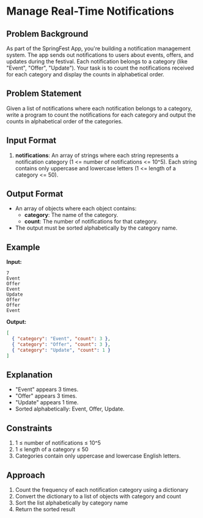# Manage Real-Time Notifications

## Problem Background

As part of the SpringFest App, you're building a notification management system. The app sends out notifications to users about events, offers, and updates during the festival. Each notification belongs to a category (like "Event", "Offer", "Update"). Your task is to count the notifications received for each category and display the counts in alphabetical order.

## Problem Statement

Given a list of notifications where each notification belongs to a category, write a program to count the notifications for each category and output the counts in alphabetical order of the categories.

## Input Format

1. **notifications**: An array of strings where each string represents a notification category (1 <= number of notifications <= 10^5). Each string contains only uppercase and lowercase letters (1 <= length of a category <= 50).

## Output Format

- An array of objects where each object contains:
  - **category**: The name of the category.
  - **count**: The number of notifications for that category.
- The output must be sorted alphabetically by the category name.

## Example

**Input:**

```
7
Event
Offer
Event
Update
Offer
Offer
Event
```

**Output:**

```json
[
  { "category": "Event", "count": 3 },
  { "category": "Offer", "count": 3 },
  { "category": "Update", "count": 1 }
]
```

## Explanation

- "Event" appears 3 times.
- "Offer" appears 3 times.
- "Update" appears 1 time.
- Sorted alphabetically: Event, Offer, Update.

## Constraints

1. 1 ≤ number of notifications ≤ 10^5
2. 1 ≤ length of a category ≤ 50
3. Categories contain only uppercase and lowercase English letters.

## Approach

1. Count the frequency of each notification category using a dictionary
2. Convert the dictionary to a list of objects with category and count
3. Sort the list alphabetically by category name
4. Return the sorted result
